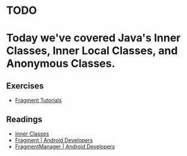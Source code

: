 TODO
======
# Today we've covered Java's Inner Classes, Inner Local Classes, and Anonymous Classes. 

## Exercises 

* [Fragment Tutorials](https://developer.android.com/training/basics/fragments/index.html)


## Readings
* [Inner Classes](https://www.tutorialspoint.com/java/java_innerclasses.htm)
* [Fragment | Android Developers](https://developer.android.com/reference/android/app/Fragment.html)
* [FragmentManager | Android Developers](https://developer.android.com/reference/android/app/FragmentManager.html)